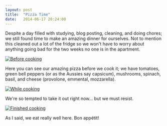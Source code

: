 ```yaml
---
layout: post
title:  "Pizza Time"
date:   2014-06-17 20:24:00
---
```


Despite a day filled with studying, blog posting, cleaning, and doing chores; we still found time to make an amazing dinner for ourselves. Not to mention this cleaned out a lot of the fridge so we won't have to worry about anything going bad for the two weeks no one is in the apartment.

[![Before cooking](http://i.imgur.com/uWia8CPl.jpg)](http://i.imgur.com/uWia8CP.jpg)

Here you can see our amazing pizza before we cook it; we have tomatoes, green bell peppers (or as the Aussies say capsicum), mushrooms, spinach, basil, and cheese (provolone, emmental, mozzarella).

[![While cooking](http://i.imgur.com/moV9ypjl.jpg)](http://i.imgur.com/moV9ypj.jpg)

We're so tempted to take it out right now... but we must resist.

[![Finished cooking](http://i.imgur.com/L8EGwkLl.jpg)](http://i.imgur.com/L8EGwkL.jpg)

As I said, we eat really well here. Bon appétit!
